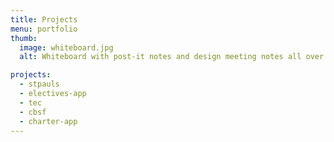 ```yaml
---
title: Projects
menu: portfolio
thumb: 
  image: whiteboard.jpg
  alt: Whiteboard with post-it notes and design meeting notes all over the board

projects:
  - stpauls
  - electives-app
  - tec
  - cbsf
  - charter-app
---
```

